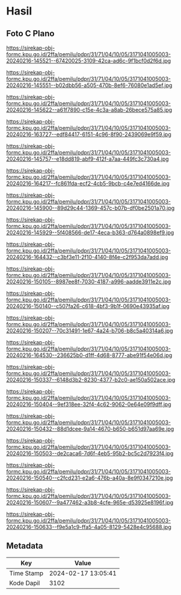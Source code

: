 # Hasil

## Foto C Plano

https://sirekap-obj-formc.kpu.go.id/2ffa/pemilu/pdpr/31/71/04/10/05/3171041005003-20240216-145521--67420025-3109-42ca-ad6c-9f1bcf0d2f6d.jpg

https://sirekap-obj-formc.kpu.go.id/2ffa/pemilu/pdpr/31/71/04/10/05/3171041005003-20240216-145551--b02dbb56-a505-470b-8ef6-76080e1ad5ef.jpg

https://sirekap-obj-formc.kpu.go.id/2ffa/pemilu/pdpr/31/71/04/10/05/3171041005003-20240216-145622--a61f7890-c15e-4c3a-a8ab-26bece575a85.jpg

https://sirekap-obj-formc.kpu.go.id/2ffa/pemilu/pdpr/31/71/04/10/05/3171041005003-20240216-163727--edf84417-6151-4c96-8f90-2439069e9f59.jpg

https://sirekap-obj-formc.kpu.go.id/2ffa/pemilu/pdpr/31/71/04/10/05/3171041005003-20240216-145757--e18dd819-abf9-412f-a7aa-449fc3c730a4.jpg

https://sirekap-obj-formc.kpu.go.id/2ffa/pemilu/pdpr/31/71/04/10/05/3171041005003-20240216-164217--fc861fda-ecf2-4cb5-9bcb-c4e7ed4166de.jpg

https://sirekap-obj-formc.kpu.go.id/2ffa/pemilu/pdpr/31/71/04/10/05/3171041005003-20240216-145900--89d29c44-1369-457c-b07b-df0be2501a70.jpg

https://sirekap-obj-formc.kpu.go.id/2ffa/pemilu/pdpr/31/71/04/10/05/3171041005003-20240216-145929--5f408566-de17-4eca-b363-d764a0898ef9.jpg

https://sirekap-obj-formc.kpu.go.id/2ffa/pemilu/pdpr/31/71/04/10/05/3171041005003-20240216-164432--c3bf3e11-2f10-4140-8f4e-c2f953da7add.jpg

https://sirekap-obj-formc.kpu.go.id/2ffa/pemilu/pdpr/31/71/04/10/05/3171041005003-20240216-150105--8987ee8f-7030-4187-a996-aadde3911e2c.jpg

https://sirekap-obj-formc.kpu.go.id/2ffa/pemilu/pdpr/31/71/04/10/05/3171041005003-20240216-150140--c507fa26-c618-4bf3-9b1f-0690e43935af.jpg

https://sirekap-obj-formc.kpu.go.id/2ffa/pemilu/pdpr/31/71/04/10/05/3171041005003-20240216-150207--70c31491-1e67-4a24-b706-b8c5a40314a6.jpg

https://sirekap-obj-formc.kpu.go.id/2ffa/pemilu/pdpr/31/71/04/10/05/3171041005003-20240216-164530--236625b0-d1ff-4d68-8777-abe91f54e06d.jpg

https://sirekap-obj-formc.kpu.go.id/2ffa/pemilu/pdpr/31/71/04/10/05/3171041005003-20240216-150337--6148d3b2-8230-4377-b2c0-ae150a502ace.jpg

https://sirekap-obj-formc.kpu.go.id/2ffa/pemilu/pdpr/31/71/04/10/05/3171041005003-20240216-150404--9ef318ee-32f4-4c62-9062-0e64e09f9dff.jpg

https://sirekap-obj-formc.kpu.go.id/2ffa/pemilu/pdpr/31/71/04/10/05/3171041005003-20240216-150432--88d1dcee-9a14-4670-b650-b651d97aa69e.jpg

https://sirekap-obj-formc.kpu.go.id/2ffa/pemilu/pdpr/31/71/04/10/05/3171041005003-20240216-150503--de2caca6-7d6f-4eb5-95b2-bc5c2d7923f4.jpg

https://sirekap-obj-formc.kpu.go.id/2ffa/pemilu/pdpr/31/71/04/10/05/3171041005003-20240216-150540--c2fcd231-e2a6-476b-a40a-8e9f0347210e.jpg

https://sirekap-obj-formc.kpu.go.id/2ffa/pemilu/pdpr/31/71/04/10/05/3171041005003-20240216-150607--9a477462-a3b8-4cfe-965e-d53925e8196f.jpg

https://sirekap-obj-formc.kpu.go.id/2ffa/pemilu/pdpr/31/71/04/10/05/3171041005003-20240216-150633--f9e5a1c9-ffa5-4a05-8129-5428e4c95688.jpg


## Metadata

| Key        | Value               |
| ---------- | ------------------- |
| Time Stamp | 2024-02-17 13:05:41 |
| Kode Dapil | 3102                |



